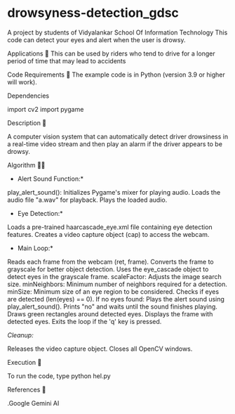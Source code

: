 # drowsyness-detection_gdsc
A project by students of Vidyalankar School Of Information Technology
This code can detect your eyes and alert when the user is drowsy.

Applications 🎯
This can be used by riders who tend to drive for a longer period of time that may lead to accidents

Code Requirements 🦄
The example code is in Python (version 3.9 or higher will work).

Dependencies

import cv2
import pygame

Description 📌

A computer vision system that can automatically detect driver drowsiness in a real-time video stream and then play an alarm if the driver appears to be drowsy.

Algorithm 👨‍🔬

* Alert Sound Function:*

play_alert_sound():
Initializes Pygame's mixer for playing audio.
Loads the audio file "a.wav" for playback.
Plays the loaded audio.

* Eye Detection:*

Loads a pre-trained haarcascade_eye.xml file containing eye detection features.
Creates a video capture object (cap) to access the webcam.

* Main Loop:*

Reads each frame from the webcam (ret, frame).
Converts the frame to grayscale for better object detection.
Uses the eye_cascade object to detect eyes in the grayscale frame.
scaleFactor: Adjusts the image search size.
minNeighbors: Minimum number of neighbors required for a detection.
minSize: Minimum size of an eye region to be considered.
Checks if eyes are detected (len(eyes) == 0).
If no eyes found:
Plays the alert sound using play_alert_sound().
Prints "no" and waits until the sound finishes playing.
Draws green rectangles around detected eyes.
Displays the frame with detected eyes.
Exits the loop if the 'q' key is pressed.

*Cleanup:*

Releases the video capture object.
Closes all OpenCV windows.

Execution 🐉

To run the code, type python hel.py

References 🔱

.Google Gemini AI
